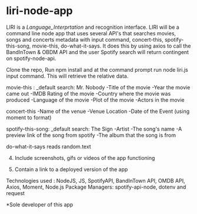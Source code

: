 # liri-node-app


LIRI is a _Language_Interprtation_ and recognition interface. LIRI will be a command line node app that uses several API's that searches movies, songs and concerts metadata with input command, concert-this, spotify-this-song, movie-this, do-what-it-says. It does this by using axios to call the BandInTown & OBDM API and the user Spotify search will return contingent on spotify-node-api.

Clone the repo, Run npm install and at the command prompt run node liri.js input command. This will retrieve the relative data. 

movie-this : _default search: Mr. Nobody 
-Title of the movie
-Year the movie came out
-IMDB Rating of the movie
-Country where the movie was produced
-Language of the movie
-Plot of the movie
-Actors in the movie

concert-this 
-Name of the venue
-Venue Location
-Date of the Event (using moment to format)

spotify-this-song:  _default search: The Sign 
-Artist
-The song's name
-A preview link of the song from spotify
-The album that the song is from 

do-what-it-says reads random.text


4. Include screenshots, gifs or videos of the app functioning

5. Contain a link to a deployed version of the app

Technologies used : NodeJS, JS, SpotifyAPI, BandInTown API, OMDB API, Axios, Moment, Node.js Package Managers: spotify-api-node, dotenv and request 

*Sole developer of this app
